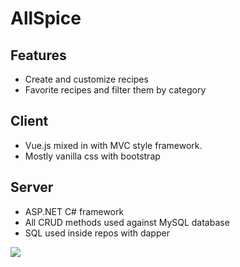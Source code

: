 AllSpice
=====================
## Features

- Create and customize recipes
- Favorite recipes and filter them by category

## Client

- Vue.js mixed in with MVC style framework.
- Mostly vanilla css with bootstrap

## Server

- ASP.NET C# framework
- All CRUD methods used against MySQL database
- SQL used inside repos with dapper

<img src="https://media.istockphoto.com/id/1454791365/vector/pixel-glasses.jpg?s=612x612&w=0&k=20&c=qp8Mf76oiSh24WjFA0_vZnd7VkAHnVhVa0tgNvwzTdo=" />
